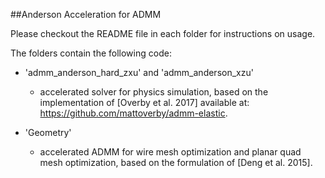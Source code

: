 ##Anderson Acceleration for ADMM

Please checkout the README file in each folder for instructions on usage.


The folders contain the following code:

* 'admm\_anderson\_hard\_zxu' and 'admm\_anderson\_xzu'
	* accelerated solver for physics simulation, based on the implementation of [Overby et al. 2017] available at: https://github.com/mattoverby/admm-elastic.

* 'Geometry'
	* accelerated ADMM for wire mesh optimization and planar quad mesh optimization, based on the formulation of [Deng et al. 2015].
